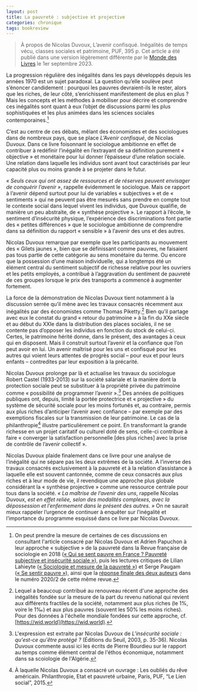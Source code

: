 ```yaml
---
layout: post
title: La pauvreté : subjective et projective
categories: chronique
tags: bookreview
---
```


> À propos de Nicolas Duvoux, L’avenir confisqué. Inégalités de temps vécu, classes sociales et patrimoine, PUF, 395 p. Cet article a été publié dans une version légèrement différente par le [Monde des Livres](https://www.lemonde.fr/livres/article/2023/08/31/l-avenir-confisque-de-nicolas-duvoux-les-lendemains-qui-chantent-pour-les-riches-plus-que-pour-les-pauvres_6187276_3260.html) le 1er septembre 2023.

La progression régulière des inégalités dans les pays développés depuis les années 1970 est un sujet paradoxal. La question qu’elle soulève peut s’énoncer candidement : pourquoi les pauvres devraient-ils le rester, alors que les riches, de leur côté, s’enrichissent manifestement de plus en plus ? Mais les concepts et les méthodes à mobiliser pour décrire et comprendre ces inégalités sont quant à eux l’objet de discussions parmi les plus sophistiquées et les plus animées dans les sciences sociales contemporaines.[^1]

C’est au centre de ces débats, mêlant des économistes et des sociologues dans de nombreux pays, que se place *L’Avenir confisqué*, de Nicolas Duvoux. Dans ce livre foisonnant le sociologue ambitionne en effet de contribuer à redéfinir l’inégalité en l’extrayant de sa définition purement « objective » et monétaire pour lui donner l’épaisseur d’une relation sociale. Une relation dans laquelle les individus sont avant tout caractérisés par leur capacité plus ou moins grande à se projeter dans le futur.

*« Seuls ceux qui ont assez de ressources et de réserves peuvent envisager de conquérir l’avenir »*, rappelle évidemment le sociologue. Mais ce rapport à l’avenir dépend surtout pour lui de variables « subjectives » et de « sentiments » qui ne peuvent pas être mesurés sans prendre en compte tout le contexte social dans lequel vivent les individus, que Duvoux qualifie, de manière un peu abstraite, de « synthèse projective ». Le rapport à l’école, le sentiment d’insécurité physique, l’expérience des discriminations font partie des « petites différences » que le sociologue ambitionne de comprendre dans sa définition du rapport « sensible » à l’avenir des uns et des autres.

Nicolas Duvoux remarque par exemple que les participants au mouvement des « Gilets jaunes », bien que se définissant comme pauvres, ne faisaient pas tous partie de cette catégorie au sens monétaire du terme. Ou encore que la possession d’une maison individuelle, qui a longtemps été un élément central du sentiment subjectif de richesse relative pour les ouvriers et les petits employés, a contribué à l’aggravation du sentiment de pauvreté de ces groupes lorsque le prix des transports a commencé à augmenter fortement.

La force de la démonstration de Nicolas Duvoux tient notamment à la discussion serrée qu’il mène avec les travaux consacrés récemment aux inégalités par des économistes comme Thomas Piketty.[^2] Bien qu’il partage avec eux le constat du grand « retour du patrimoine » à la fin du XXe siècle et au début du XXIe dans la distribution des places sociales, il ne se contente pas d’opposer les individus en fonction du stock de celui-ci. Certes, le patrimoine hérité donne, dans le présent, des avantages à ceux qui en disposent. Mais il construit surtout l’avenir et la confiance que l’on peut avoir en lui. Un avenir maîtrisé pour les uns et confisqué pour les autres qui voient leurs attentes de progrès social – pour eux et pour leurs enfants – contredites par leur exposition à la précarité.

Nicolas Duvoux prolonge par là et actualise les travaux du sociologue Robert Castel (1933-2013) sur la société salariale et la manière dont la protection sociale peut se substituer à la propriété privée du patrimoine comme « possibilité de programmer l’avenir ».[^3] Des années de politiques publiques ont, depuis, limité la portée protectrice et « projective » du système de sécurité sociale pour les moins fortunés et, au contraire, permis aux plus riches d’anticiper l’avenir avec confiance – par exemple par des exemptions fiscales sur la transmission de leur patrimoine. Le cas de la philanthropie[^4] illustre particulièrement ce point. En transformant la grande richesse en un projet caritatif ou culturel doté de sens, celle-ci contribue à faire « converger la satisfaction personnelle [des plus riches] avec la prise de contrôle de l’avenir collectif ».

Nicolas Duvoux plaide finalement dans ce livre pour une analyse de l’inégalité qui ne sépare pas les deux extrêmes de la société. A l’inverse des travaux consacrés exclusivement à la pauvreté et à la relation d’assistance à laquelle elle est souvent cantonnée, comme de ceux consacrés aux plus riches et à leur mode de vie, il revendique une approche plus globale considérant la « synthèse projective » comme une ressource centrale pour tous dans la société. *« La maîtrise de l’avenir des uns*, rappelle Nicolas Duvoux, *est en effet reliée, selon des modalités complexes, avec la dépossession et l’enfermement dans le présent des autres. »* On ne saurait mieux rappeler l’urgence de continuer à enquêter sur l’inégalité et l’importance du programme esquissé dans ce livre par Nicolas Duvoux.

[^1]: On peut prendre la mesure de certaines de ces discussions en consultant l'article consacré par Nicolas Duvoux et Adrien Papuchon à leur approche « subjective » de la pauvreté dans la Revue française de sociologie en 2018 ([« Qui se sent pauvre en France ? Pauvreté subjective et insécurité sociale »](https://www.cairn.info/revue-francaise-de-sociologie-2018-4-page-607.htm)), puis les lectures critiques de Lilian Lahieyte ([« Sociologie et mesure de la pauvreté »](https://www.cairn.info/revue-francaise-de-sociologie-2020-2-page-275.htm)) et Serge Paugam ([« Se sentir pauvre »](https://www.cairn.info/revue-francaise-de-sociologie-2020-2-page-281.htm)), ainsi que la [réponse finale des deux auteurs](https://www.cairn.info/revue-francaise-de-sociologie-2020-2-page-293.htm) dans le numéro 2020/2 de cette même revue.
[^2]: Lequel a beaucoup contribué au renouveau récent d'une approche des inégalités fondée sur la mesure de la part du revenu national qui revient aux différents fractiles de la société, notamment aux plus riches (le 1%, voire le 1‰) et aux plus pauvres (souvent les 50% les moins riches). Pour des données à l'échelle mondiale fondées sur cette approche, cf. [https://wid.world](https://wid.world).
[^3]: L'expression est extraite par Nicolas Duvoux de *L'insécurité sociale : qu'est-ce qu'être protégé ?* (Éditions du Seuil, 2003, p. 35-36). Nicolas Duvoux commente aussi ici les écrits de Pierre Bourdieu sur le rapport au temps comme élément central de l'éthos économique, notamment dans sa scoiologie de l'Algérie.
[^4]: À laquelle Nicolas Duvoux a consacré un ouvrage : Les oubliés du rêve américain. Philanthropie, Etat et pauvreté urbaine, Paris, PUF, “Le Lien social”, 2015.
